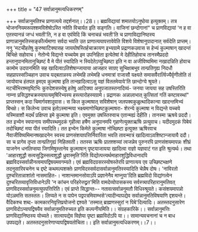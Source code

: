 +++
title = "47 सर्वान्नानुमत्यधिकरणम्"

+++
सर्वान्नानुमतिश्च प्राणात्यये तद्दर्शनात्।।28।। ब्रह्मविद्यायां शमातयोऽनुष्ठेया इत्युक्तम्। तत्र भोजननियमरूपश्शमविशेषोऽस्ति नवेति विचार्यत इति सङ्गतिः। वाजिनां छन्दोगानां" च प्राणविद्यायां 'न ह वा एतस्यानन्नं जग्धं भवती'ति, न ह वा एवंविदि किं चनाचन्नं भवती'ति च प्राणाविद्यानिष्ठस्य प्राणान्नानुमतिस्सङ्कीर्त्यमाणा सर्वदा भवति उत प्राणात्ययापत्तावेवेति विशये विशेषानुपादानात् सर्वदेति प्राप्तम्। ननु 'मटचीहतेषु कुरुष्वाटिक्यासह जाययोषस्तिर्हचाक्रायण इभ्यग्रामे प्रद्राणकउवास स हेभ्यं कुल्माषान् खादन्तं बिभिक्षे सहोवाच। नेतोन्ये विद्यन्ते यच्चयेम इम उपनिहिता इत्येतेषां मे देहीतिहोवाच तानस्मैप्रददो हन्तानुपानमितानुच्छिष्टं वै मे पीतं स्यादिति न स्विदेतेऽप्युच्छिष्टा इति न वा अजीविष्यमिमा नखादन्निति होवाच कामोम उदपानमिति सह खादित्वाऽतिशेषान्जायाया आजहार साग्रए सुभिक्षाबभूव तान्प्रतिगृह्य निदधौ सहप्रापस्सञ्चिहान उवाच यद्बतान्नस्य लभेमहि लभेमहि धनमात्रां राजासौ यक्ष्यते समासर्वैरार्त्विज्यैर्वृणीतोति तं जायोवाच हंतपत इमएव कुल्माषा इति तान्खादित्वाऽसु यज्ञं विततमेयाये'ति छान्दोग्ये श्रूयते। मटचीभिरश्मवृष्टिभिः कुरुदेशसस्येषु हतेषु आटिक्या अनुपजातस्तनादिव्यं- जनया जायया सह उषस्तिरिति नाम्ना प्रसिद्धश्चक्रस्यापत्यमृषिरिभ्यस्य हस्त्यारोहस्यग्रामे। प्रद्राणकः अन्नालाभात् कुत्सितां गतिं कष्टावस्थां" प्राप्तस्सन् कदा चिमार्गवशादुवास। स किल कुल्माषात् सविशेषान् जलपक्वकुळुत्थादिकान्वा खादन्तमिभ्यं बिभक्षे। स किलेभ्य उवाच इतोऽस्मान्मया भक्ष्यमाणोच्छिष्टकुल्माषरा- शेरन्ये कुल्माषा न विद्यन्ते यच्चये यस्मिन्राशौ मदर्थं प्रक्षिप्ता इमे कुल्माषा इति। एवमुक्त उषस्तिरुवाच एतान्मह्यं देहीति। तानस्मा ऋषये प्रददौ। तत इभ्येन स्वपानाय समीपस्थमुदकं गृहीत्वा हर्षेण अनुपानमपि गृहाणेत्युक्तऋषिः प्रत्युवाच। यदीदमुदकं पिबेयं तदोच्छिष्टं मया पीतं स्यादिति। तत इभ्येन किमेते कुल्माषा नोच्छिष्टा इत्युक्त ऋषिरवाच नैवाजीविष्यमिमानषखादनेन स्वस्य प्राणसंशयापत्तिर्निवारिता भवति तावन्मात्रं खादित्वाऽवशिष्टान्जायायै ददौ। सा च प्रागेव तृप्ता तान्प्रतिगृह्यं निहितवती। ततस्स ऋषिः प्रातश्शय्यां त्वजन्नेव पुरुनरपि प्राणसंशयमापन्नः शीघ्रं याजनेन धनलिप्सया जिगमिषुस्तानेव कुल्माषान् पृष्टयाजायया खादित्वा राज्ञो यज्ञवाटं गत इति श्रुत्यर्थः। तथा 'आहारशुद्धौ सत्वसुद्धिस्सत्वशुद्धौ ध्रुवास्मृति'रिति विद्योत्पत्त्यर्थमाहारशुद्धिविधानादपि ब्रह्मविदस्सर्वान्नीनत्वमापद्विषयमवगम्यते। एवं ब्रह्मविदग्रसरस्योषस्तेरपि प्राणात्यय एव उच्छिष्टभक्षणे तदनुसारिवचनेन च द्दष्टे कथमल्पशक्तेः प्राणविदस्सर्वदासर्वान्नानुमतिस्स्यादिति चेन्नैष दोषः। 'नाविरतो दुश्चरितान्नाशांतो नासमाहित-। नाशान्तमानसोवाऽपि प्रज्ञानेनैव माप्नुया'दिति ब्रह्मविदो विद्यांगत्वेन दुश्चरितव्यावृत्तिविधानेऽपि 'न कांचन परिहरेत्तद्व्रत'मिति वामदेव्योपासकस्य सर्वस्त्र्यपरिहारानुमतिवत् प्राणविदस्सर्वान्ननुमत्युपपत्तिरिति। एवं प्राप्ते सिद्धान्तः-- नतावत्सर्वान्ननुमतौ विधिस्श्रूयते। कसंशयमापन्नो योऽन्नमत्ति सतस्ततः। लिप्यते न स पापेन पद्वपत्रमिवाम्भसे'त्यादीन्यापद्येव सर्वान्नानुमतिविषयाणि द्दशयन्ते। वैदिकश्च शब्द- कामकारनिवृत्तिप्रयोजनो द्दश्यते 'तस्मात् ब्राह्मणस्सुरां न पिबे'दित्यादिः। अतस्तदनुसारेण प्राणविदोऽप्यापद्विषयैव सर्वान्नानुमतिरुच्यत इति कल्पनीयमिति।। संग्रहकारिके।। सर्वान्नानुमत्तिः प्राणविद्यानिष्ठस्य योच्यते। सात्वापद्येव विज्ञेया पृष्टा ब्रह्मविदोऽपि या।। सामान्यवचनानां च न बाध उपपद्यते। अतस्तदनुसारेणाप्यापद्विषयतोचिता।। इति सर्वान्नानुमत्यधिकरणम्।।7।।